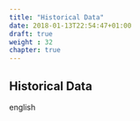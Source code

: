 ```yaml
---
title: "Historical Data"
date: 2018-01-13T22:54:47+01:00
draft: true
weight : 32
chapter: true
---
```

## Historical Data
english